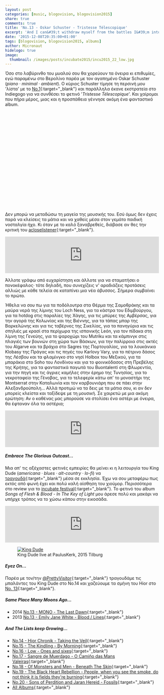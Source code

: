 ```yaml
---
layout: post
categories: [music, blogovision, blogovision2015]
share: true
comments: true
title: 'No.13 - Oskar Schuster - Tristesse Télescopique'
excerpt: 'And Ι can&#39;t withdraw myself from the battles Ι&#39;m into'
date: '2015-12-08T20:35:00+01:00'
tags: [blogovision, blogovision2015, albums]
author: Micronaut
hidelogo: true
image:
  thumbnail: /images/posts/incubate2015/incu2015_22_low.jpg
---
```

Όσο στο λαβύρινθο του μυαλού σου θα χορεύουν τα όνειρα κι επιθυμίες, εγώ παραμένω στο Βερολίνο παρέα με τον αγαπημένο Oskar Schuster  (*piano · minimal · ambient*). Ο κύριος Schuster τίμησε τη περσινή μου 'λίστα' με το [No.1](/music/blogovision/blogovision2014/blogovision2014-no01/){:target="_blank"} και παράλληλα έκανε εκστρατεία στο Indiegogo για να συνθέσει το φετινό '*Tristesse Télescopique*'. Και χαίρομαι που πήρα μέρος, μιας και η προσπάθεια γέννησε ακόμη ένα φανταστικό album.

<iframe class="invisible center" width="70%" height="315" src="about:blank" data-src="https://www.youtube.com/embed/jdu_IQ6usq4" frameborder="0">&nbsp;</iframe>

Δεν μπορώ να μεταδώσω τη μαγεία της μουσικής του. Εσύ όμως δεν έχεις παρά να κλείσεις τα μάτια και να χαθείς μέσα στον γεμάτο παιδική νοσταλγία ήχο. Κι όταν με το καλό ξαναβρεθείς,  διάβασε αν θες την κριτική του [acloselistener](http://acloserlisten.com/2015/08/30/oskar-schuster-tristesse-telescopique/){:target="_blank"}.  

<iframe style="border: 0; width: 100%; height: 120px;" src="http://bandcamp.com/EmbeddedPlayer/album=1231736051/size=large/bgcol=ffffff/linkcol=0687f5/tracklist=false/artwork=small/track=4085784279/transparent=true/" seamless><a href="http://shop.oskarschuster.com/album/tristesse-t-lescopique">Tristesse Télescopique by Oskar Schuster</a></iframe>

Άλλοτε γράφω από ευχαρίστηση και άλλοτε για να σταματήσει ο πονοκέφαλος· τότε δηλαδή, που συνεχίζεις ν' αραδιάζεις προτάσεις αλλιώς με κάθε τελεία σε καταπίνει μια νέα άβυσσος. Σήμερα συμβαίνει το πρώτο. 

Ήθελα να σου πω για τα ποδόλουτρα στα Θέρμα της Σαμοθράκης και τα μαύρα νερά της λίμνης του Loch Ness, για τα κάστρα του Εδιμβούργου, για τα hotdog στις παραλίες της Χάγης, για τις μπύρες της Αμβέρσας, για την αγορά της Κολωνίας και της Βιέννης, για τα τάπας μπαρ της Βαρκελώνης και για τις ταβέρνες της Σικελίας, για τα πανηγύρια και τις σπηλιές με κρασί στα περίχωρα της ισπανικής León, για τον πίδακα στη λίμνη της Γενεύης, για το ψαροχώρι του Mutriku και τα κάμπινγκ στις πλαγιές των βουνών στη χώρα των Βάσκων, για την παλίρροια στις ακτές του Algarve και τα βράχια στο Sagres της Πορτογαλίας, για τα λουκάνικα Klobasy της Πράγας και τις πηγές του Karlovy Vary, για το πέτρινο δάσος της Λέσβου και τα φλαμίνγκο στο νησί Holbox του Μεξικού, για τα μπαράκια στο Soho του Λονδίνου και για το φοινικόδασος στη Πρεβέλης της Κρήτης, για τα φανταστικά παγωτά του Buontalenti στη Φλωρεντία, για την πηγή και τις άγριες καμήλες στην έρημο της Τυνησίας, για το νεκροταφείο της Γένοβας, για το τελεφερίκ κάτω απ' το μοναστήρι της Montserrat στην Καταλωνία και τον καρβουνιάρη που σε πάει στην Αλεξανδρούπολη... Αλλά προτιμώ να τα δεις με τα μάτια σου, κι αν δεν μπορείς κλείστα και ταξίδεψε με τη μουσική.  Σε χαιρετώ με μια ακόμη ερώτηση:  Αν ο καθένας μας μπορούσε να στολίσει ένα αστέρι με όνειρα, θα έφταναν όλα τα αστέρια;

<iframe style="border: 0; width: 100%; height: 120px;" src="http://bandcamp.com/EmbeddedPlayer/album=1231736051/size=large/bgcol=ffffff/linkcol=0687f5/tracklist=false/artwork=small/track=2032949817/transparent=true/" seamless><a href="http://shop.oskarschuster.com/album/tristesse-t-lescopique">Tristesse Télescopique by Oskar Schuster</a></iframe>

<div class="text-divider"></div>

##### Embrace The Glorious Outcast...

Μια απ' τις αξέχαστες φετινές εμπειρίες θα μείνει κι η λειτουργία του King Dude (*americana · blues · alt-country · lo-fi*) να [τραγουδά](https://www.youtube.com/watch?v=BiSnI8vyxx0){:target="_blank"} μέσα σε εκκλησία. Έχω να σου μεταφέρω πως εκτός από φωνή έχει και πολύ καλή αίσθηση του χιούμορ. Περισσότερα στο review για το [incubate festival](/music/review/incubate-2015/){:target="_blank"}. Το φετινό του album  *Songs of Flesh & Blood - In The Key of Light* μου άρεσε πολύ και μακάρι να υπήρχε τρόπος να το χώσω κάπου στην εικοσάδα. 

<iframe style="border: 0; width: 100%; height: 120px;" src="https://bandcamp.com/EmbeddedPlayer/album=4249202585/size=large/bgcol=ffffff/linkcol=0687f5/tracklist=false/artwork=small/track=1699390860/transparent=true/" seamless><a href="http://kingdude.bandcamp.com/album/songs-of-flesh-blood-in-the-key-of-light">Songs of Flesh &amp; Blood - In The Key of Light by King Dude</a></iframe>
 
<div class="invisible">
<figure  class="center">
    <a href="{{ site.external_data_url }}/images/posts/incubate2015/incu2015_22.jpg"><img src="about:blank" data-src="{{ site.external_data_url }}/images/posts/incubate2015/incu2015_22_low.jpg" alt="King Dude"/></a>
	<figcaption>King Dude live at PaulusKerk, 2015 Tilburg</figcaption>
</figure>
</div>

<div class="text-divider"></div>

##### <i class="fa fa-hand-o-right"></i> Eyez Οn...

Παρέα με τον/την [@PrettyVisitor](http://thevisitorsarepretty.blogspot.nl/2015/12/14-king-dude-songs-of-flesh-blood-in.html){:target="_blank"} τραγουδάμε τις μπαλάντες του King Dude στο Νο.14 και χαζεύουμε τα σμήνη του Hior στο [Νο. 13](http://thevisitorsarepretty.blogspot.nl/2015/12/13-hior-chronik-taking-veil.html){:target="_blank"}.

##### <i class="fa fa-hand-o-right"></i> Same Place Many Moons Ago...

* 2014 [No.13 - MΟΝΟ - The Last Dawn](/music/blogovision/blogovision2014/blogovision2014-no13/){:target="_blank"}
* 2013 [No.13 - Emily Jane White - Blood / Lines](/music/blogovision/blogovision2013/blogovision2013-no13/){:target="_blank"}

##### <i class="fa fa-hand-o-right"></i> And The Lists keep Growing...

* [No.14 - Hior Chronik - Taking the Veil](/music/blogovision/blogovision2015/blogovision2015-no14/){:target="_blank"}
* [No.15 - The Kindling - By Morning](/music/blogovision/blogovision2015/blogovision2015-no15/){:target="_blank"}
* [No.16 - Low - Ones and sixes](/music/blogovision/blogovision2015/blogovision2015-no16/){:target="_blank"}
* [No.17 - Sangre de Muerdago - O Camiño das Mans Valeiras](/music/blogovision/blogovision2015/blogovision2015-no17/){:target="_blank"}
* [No.18 - Of Monsters and Men - Beneath The Skin](/music/blogovision/blogovision2015/blogovision2015-no18/){:target="_blank"}
* [No.19 - The Black Heart Rebellion - People, when you see the smoke, do not think it is fields they're burning](/music/blogovision/blogovision2015/blogovision2015-no19/){:target="_blank"}
* [No.20 - Sons of Perdition and Jaran Hereid - Fossils](/music/blogovision/blogovision2015/blogovision2015-no20/){:target="_blank"}
* [All Albums](/music/new-albums-2015/){:target="_blank"}